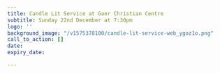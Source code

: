 ```yaml
---
title: Candle Lit Service at Gaer Christian Centre
subtitle: Sunday 22nd December at 7:30pm
logo: ''
background_image: "/v1575378100/candle-lit-service-web_ygoz1o.png"
call_to_action: []
date: 
expiry_date: 

---
```

